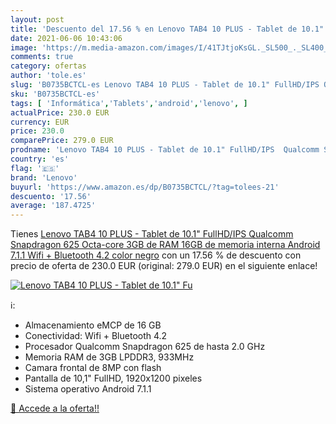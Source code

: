 ```yaml
---
layout: post
title: 'Descuento del 17.56 % en Lenovo TAB4 10 PLUS - Tablet de 10.1" Fu'
date: 2021-06-06 10:43:06
image: 'https://m.media-amazon.com/images/I/41TJtjoKsGL._SL500_._SL400_.jpg'
comments: true
category: ofertas
author: 'tole.es'
slug: 'B0735BCTCL-es Lenovo TAB4 10 PLUS - Tablet de 10.1" FullHD/IPS Qualcomm...'
sku: 'B0735BCTCL-es'
tags: [ 'Informática','Tablets','android','lenovo', ]
actualPrice: 230.0 EUR
currency: EUR
price: 230.0
comparePrice: 279.0 EUR
prodname: 'Lenovo TAB4 10 PLUS - Tablet de 10.1" FullHD/IPS  Qualcomm Snapdragon 625 Octa-core  3GB de RAM  16GB de memoria interna  Android 7.1.1  Wifi + Bluetooth 4.2  color negro'
country: 'es'
flag: '🇪🇸'
brand: 'Lenovo'
buyurl: 'https://www.amazon.es/dp/B0735BCTCL/?tag=tolees-21'
descuento: '17.56'
average: '187.4725'
---
```


Tienes [Lenovo TAB4 10 PLUS - Tablet de 10.1" FullHD/IPS  Qualcomm Snapdragon 625 Octa-core  3GB de RAM  16GB de memoria interna  Android 7.1.1  Wifi + Bluetooth 4.2  color negro](https://www.amazon.es/dp/B0735BCTCL/?tag=tolees-21) con un 17.56 % de descuento con precio de oferta de 230.0 EUR (original: 279.0 EUR) en el siguiente enlace!

[![Lenovo TAB4 10 PLUS - Tablet de 10.1" Fu](https://m.media-amazon.com/images/I/41TJtjoKsGL._SL500_._SL400_.jpg)](https://www.amazon.es/dp/B0735BCTCL/?tag=tolees-21)

ℹ️:

- Almacenamiento eMCP de 16 GB
- Conectividad: Wifi + Bluetooth 4.2
- Procesador Qualcomm Snapdragon 625 de hasta 2.0 GHz
- Memoria RAM de 3GB LPDDR3, 933MHz
- Camara frontal de 8MP con flash
- Pantalla de 10,1" FullHD, 1920x1200 pixeles
- Sistema operativo Android 7.1.1

[🛒 Accede a la oferta!!](https://www.amazon.es/dp/B0735BCTCL/?tag=tolees-21)
